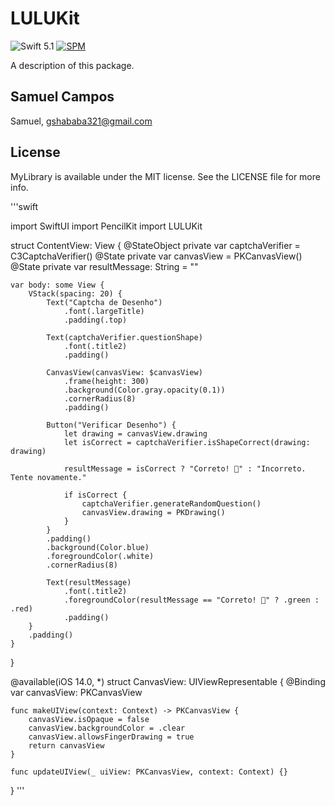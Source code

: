 # LULUKit
![Swift 5.1](https://img.shields.io/badge/Swift-5.1-orange.svg) 
[![SPM](https://img.shields.io/badge/spm-compatible-brightgreen.svg?style=flat)](https://github.com/apple/swift-package-manager)

A description of this package.

## Samuel Campos

Samuel, gshababa321@gmail.com

## License

MyLibrary is available under the MIT license. See the LICENSE file for more info.

'''swift

import SwiftUI
import PencilKit
import LULUKit 


struct ContentView: View {
    @StateObject private var captchaVerifier = C3CaptchaVerifier()
    @State private var canvasView = PKCanvasView()
    @State private var resultMessage: String = ""
    
    var body: some View {
        VStack(spacing: 20) {
            Text("Captcha de Desenho")
                .font(.largeTitle)
                .padding(.top)
            
            Text(captchaVerifier.questionShape)
                .font(.title2)
                .padding()
            
            CanvasView(canvasView: $canvasView)
                .frame(height: 300)
                .background(Color.gray.opacity(0.1))
                .cornerRadius(8)
                .padding()
            
            Button("Verificar Desenho") {
                let drawing = canvasView.drawing
                let isCorrect = captchaVerifier.isShapeCorrect(drawing: drawing)
                
                resultMessage = isCorrect ? "Correto! 🎉" : "Incorreto. Tente novamente."
                
                if isCorrect {
                    captchaVerifier.generateRandomQuestion()
                    canvasView.drawing = PKDrawing() 
                }
            }
            .padding()
            .background(Color.blue)
            .foregroundColor(.white)
            .cornerRadius(8)
            
            Text(resultMessage)
                .font(.title2)
                .foregroundColor(resultMessage == "Correto! 🎉" ? .green : .red)
                .padding()
        }
        .padding()
    }
}

@available(iOS 14.0, *)
struct CanvasView: UIViewRepresentable {
    @Binding var canvasView: PKCanvasView
    
    func makeUIView(context: Context) -> PKCanvasView {
        canvasView.isOpaque = false
        canvasView.backgroundColor = .clear
        canvasView.allowsFingerDrawing = true
        return canvasView
    }
    
    func updateUIView(_ uiView: PKCanvasView, context: Context) {}
}
'''

